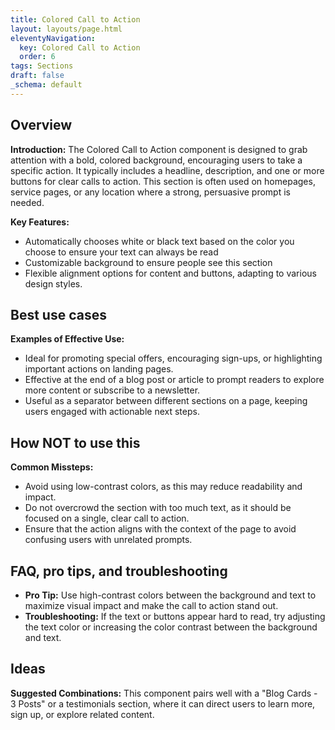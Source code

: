 ```yaml
---
title: Colored Call to Action
layout: layouts/page.html
eleventyNavigation:
  key: Colored Call to Action
  order: 6
tags: Sections
draft: false
_schema: default
---
```

## Overview
**Introduction:** The Colored Call to Action component is designed to grab attention with a bold, colored background, encouraging users to take a specific action. It typically includes a headline, description, and one or more buttons for clear calls to action. This section is often used on homepages, service pages, or any location where a strong, persuasive prompt is needed.

**Key Features:** 
- Automatically chooses white or black text based on the color you choose to ensure your text can always be read
- Customizable background to ensure people see this section
- Flexible alignment options for content and buttons, adapting to various design styles.

## Best use cases
**Examples of Effective Use:** 
- Ideal for promoting special offers, encouraging sign-ups, or highlighting important actions on landing pages.
- Effective at the end of a blog post or article to prompt readers to explore more content or subscribe to a newsletter.
- Useful as a separator between different sections on a page, keeping users engaged with actionable next steps.

## How **NOT** to use this
**Common Missteps:** 
- Avoid using low-contrast colors, as this may reduce readability and impact.
- Do not overcrowd the section with too much text, as it should be focused on a single, clear call to action.
- Ensure that the action aligns with the context of the page to avoid confusing users with unrelated prompts.

## FAQ, pro tips, and troubleshooting
- **Pro Tip:** Use high-contrast colors between the background and text to maximize visual impact and make the call to action stand out.
- **Troubleshooting:** If the text or buttons appear hard to read, try adjusting the text color or increasing the color contrast between the background and text.

## Ideas
**Suggested Combinations:** This component pairs well with a "Blog Cards - 3 Posts" or a testimonials section, where it can direct users to learn more, sign up, or explore related content.
